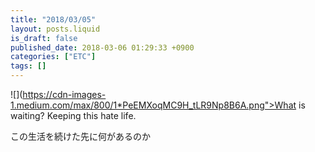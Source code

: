 ```yaml
---
title: "2018/03/05"
layout: posts.liquid
is_draft: false
published_date: 2018-03-06 01:29:33 +0900
categories: ["ETC"]
tags: []
---
```


 ![](https://cdn-images-1.medium.com/max/800/1*PeEMXoqMC9H_tLR9Np8B6A.png">What is waiting? Keeping this hate life.

この生活を続けた先に何があるのか


